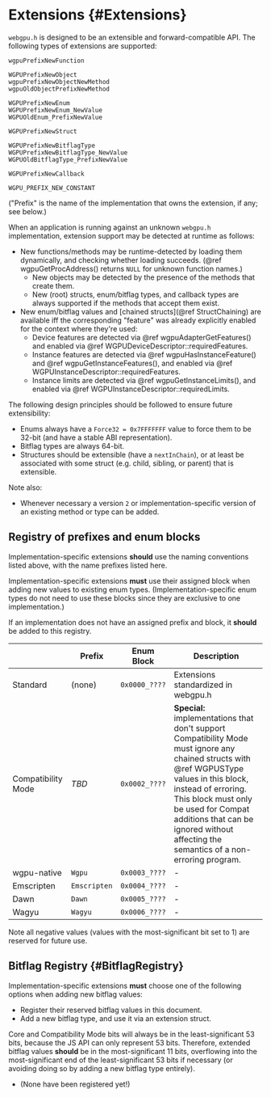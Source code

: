 # Extensions {#Extensions}

`webgpu.h` is designed to be an extensible and forward-compatible API.
The following types of extensions are supported:

```
wgpuPrefixNewFunction

WGPUPrefixNewObject
wgpuPrefixNewObjectNewMethod
wgpuOldObjectPrefixNewMethod

WGPUPrefixNewEnum
WGPUPrefixNewEnum_NewValue
WGPUOldEnum_PrefixNewValue

WGPUPrefixNewStruct

WGPUPrefixNewBitflagType
WGPUPrefixNewBitflagType_NewValue
WGPUOldBitflagType_PrefixNewValue

WGPUPrefixNewCallback

WGPU_PREFIX_NEW_CONSTANT
```

("Prefix" is the name of the implementation that owns the extension, if any; see below.)

When an application is running against an unknown `webgpu.h` implementation, extension support may be detected at runtime as follows:

- New functions/methods may be runtime-detected by loading them dynamically, and checking whether loading succeeds. (@ref wgpuGetProcAddress() returns `NULL` for unknown function names.)
    - New objects may be detected by the presence of the methods that create them.
    - New (root) structs, enum/bitflag types, and callback types are always supported if the methods that accept them exist.
- New enum/bitflag values and [chained structs](@ref StructChaining) are available iff the corresponding "feature" was already explicitly enabled for the context where they're used:
    - Device features are detected via @ref wgpuAdapterGetFeatures() and enabled via @ref WGPUDeviceDescriptor::requiredFeatures.
    - Instance features are detected via @ref wgpuHasInstanceFeature() and @ref wgpuGetInstanceFeatures(), and enabled via @ref WGPUInstanceDescriptor::requiredFeatures.
    - Instance limits are detected via @ref wgpuGetInstanceLimits(), and enabled via @ref WGPUInstanceDescriptor::requiredLimits.

The following design principles should be followed to ensure future extensibility:

- Enums always have a `Force32 = 0x7FFFFFFF` value to force them to be 32-bit (and have a stable ABI representation).
- Bitflag types are always 64-bit.
- Structures should be extensible (have a `nextInChain`), or at least be associated with some struct (e.g. child, sibling, or parent) that is extensible.

Note also:

- Whenever necessary a version `2` or implementation-specific version of an existing method or type can be added.

## Registry of prefixes and enum blocks

Implementation-specific extensions **should** use the naming conventions listed above, with the name prefixes listed here.

Implementation-specific extensions **must** use their assigned block when adding new values to existing enum types. (Implementation-specific enum types do not need to use these blocks since they are exclusive to one implementation.)

If an implementation does not have an assigned prefix and block, it **should** be added to this registry.

|                      | Prefix       | Enum Block    | Description
|----------------------|--------------|---------------|------------
| Standard             | (none)       | `0x0000_????` | Extensions standardized in webgpu.h
| Compatibility Mode   | *TBD*        | `0x0002_????` | **Special:** implementations that don't support Compatibility Mode must ignore any chained structs with @ref WGPUSType values in this block, instead of erroring. This block must only be used for Compat additions that can be ignored without affecting the semantics of a non-erroring program.
| wgpu-native          | `Wgpu`       | `0x0003_????` | -
| Emscripten           | `Emscripten` | `0x0004_????` | -
| Dawn                 | `Dawn`       | `0x0005_????` | -
| Wagyu                | `Wagyu`      | `0x0006_????` | -

Note all negative values (values with the most-significant bit set to 1) are reserved for future use.

## Bitflag Registry {#BitflagRegistry}

Implementation-specific extensions **must** choose one of the following options when adding new bitflag values:
- Register their reserved bitflag values in this document.
- Add a new bitflag type, and use it via an extension struct.

Core and Compatibility Mode bits will always be in the least-significant 53 bits, because the JS API can only represent 53 bits.
Therefore, extended bitflag values **should** be in the most-significant 11 bits, overflowing into the most-significant end of the least-significant 53 bits if necessary (or avoiding doing so by adding a new bitflag type entirely).

- (None have been registered yet!)
